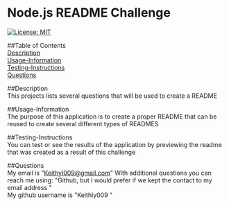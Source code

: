 # Node.js README Challenge 

  [![License: MIT](https://img.shields.io/badge/License-MIT-yellow.svg)](https://opensource.org/licenses/MIT)

##Table of Contents <br /> 
[Description](#description) <br />
[Usage-Information](#usage-information) <br />
[Testing-Instructions](#testing-instructions) <br />
[Questions](#questions) <br /> 

##Description <br /> 
This projects lists several questions that will be used to create a README 

##Usage-Information <br />
The purpose of this application is to create a proper README that can be reused to create several different types of READMES  

##Testing-Instructions <br />
You can test or see the results of the application by previewing the readme that was created as a result of this challenge  


##Questions <br />
My email is "Keithyl009@gmail.com" 
With additional questions you can reach me using: "Github, but I would prefer if we kept the contact to my email address " <br />
My github username is "Keithly009 "<br />
